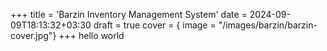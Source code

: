+++
title = 'Barzin Inventory Management System'
date = 2024-09-09T18:13:32+03:30
draft = true
cover = { image = "/images/barzin/barzin-cover.jpg"}
+++
hello world